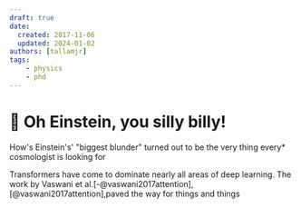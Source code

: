 ```yaml
---
draft: true
date:
  created: 2017-11-06
  updated: 2024-01-02
authors: [tallamjr]
tags:
    - physics
    - phd
---
```


# 🙈 **Oh Einstein, you silly billy!**

How's Einstein's' "biggest blunder" turned out to be the very thing every* cosmologist is looking for

<!-- more -->

Transformers have come to dominate nearly all areas of deep learning. The work by Vaswani et al.[-@vaswani2017attention],
[@vaswani2017attention],paved the way for things and things
